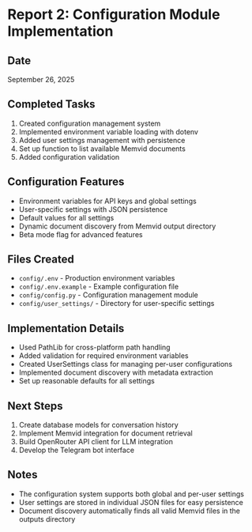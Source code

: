 # Report 2: Configuration Module Implementation

## Date
September 26, 2025

## Completed Tasks
1. Created configuration management system
2. Implemented environment variable loading with dotenv
3. Added user settings management with persistence
4. Set up function to list available Memvid documents
5. Added configuration validation

## Configuration Features
- Environment variables for API keys and global settings
- User-specific settings with JSON persistence
- Default values for all settings
- Dynamic document discovery from Memvid output directory
- Beta mode flag for advanced features

## Files Created
- `config/.env` - Production environment variables
- `config/.env.example` - Example configuration file
- `config/config.py` - Configuration management module
- `config/user_settings/` - Directory for user-specific settings

## Implementation Details
- Used PathLib for cross-platform path handling
- Added validation for required environment variables
- Created UserSettings class for managing per-user configurations
- Implemented document discovery with metadata extraction
- Set up reasonable defaults for all settings

## Next Steps
1. Create database models for conversation history
2. Implement Memvid integration for document retrieval
3. Build OpenRouter API client for LLM integration
4. Develop the Telegram bot interface

## Notes
- The configuration system supports both global and per-user settings
- User settings are stored in individual JSON files for easy persistence
- Document discovery automatically finds all valid Memvid files in the outputs directory

